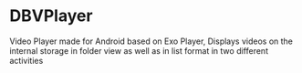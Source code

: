 # DBVPlayer
Video Player made for Android based on Exo Player, Displays videos on the internal storage in folder view as well as in list format in two different activities
